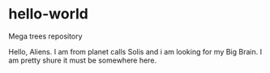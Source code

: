 # hello-world
Mega trees repository

Hello, Aliens. I am from planet calls Solis and i am looking for my Big Brain. 
I am pretty shure it must be somewhere here.
